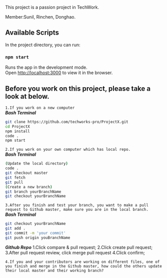 This project is a passion project in TechWork.

Member:Sunil, Rinchen, Donghao.

## Available Scripts

In the project directory, you can run:

### `npm start`

Runs the app in the development mode.<br>
Open [http://localhost:3000](http://localhost:3000) to view it in the browser.

## Before you work on this project, please take a look at below.

`1.If you work on a new computer`<br>
***Bash Terminal***
```bash
git clone https://github.com/techworks-pro/ProjectX.git
cd ProjectX
npm install
code .
npm start
```
`2.If you work on your own computer which has local repo.`<br>
***Bash Terminal***
```bash
(Update the local directory)
code .
git checkout master
git fetch
git pull
(Create a new branch)
git branch yourBranchName
git checkout yourBranchName
```
`3.After you finish and test your branch, you want to make a pull request to Github master, make sure you are in the local branch.`<br>
***Bash Terminal***
```bash
git checkout yourBranchName
git add .
git commit -m 'your commit'
git push origin youBranchName
```
***Github Repo***
1.Click compare & pull request;
2.Click create pull request;
3.After pull request review,  click merge pull request
4.Click confirm;

`4.If you and your contributors are working on different files, one of you finish and merge in the Github master, how could the others update their local master and their working branch?`




